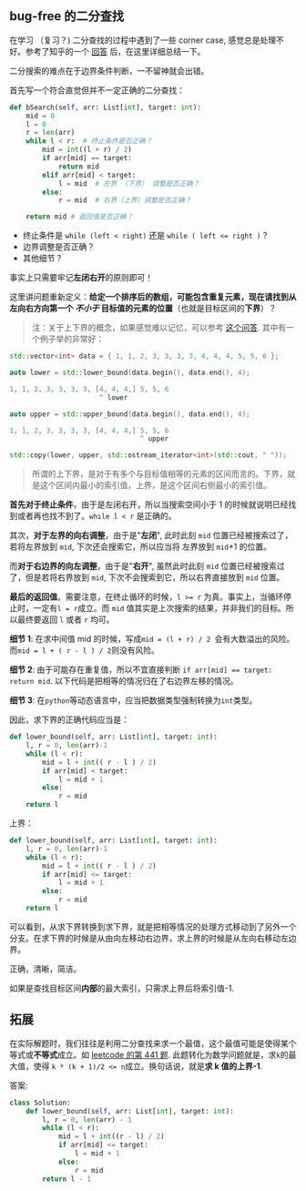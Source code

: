 ## bug-free 的二分查找

在学习 （复习？) 二分查找的过程中遇到了一些 corner case, 感觉总是处理不好。参考了知乎的一个 [回答](https://www.zhihu.com/question/36132386/answer/530313852) 后，在这里详细总结一下。

二分搜索的难点在于边界条件判断，一不留神就会出错。

首先写一个符合直觉但并不一定正确的二分查找：

```python
def bSearch(self, arr: List[int], target: int):
    mid = 0
    l = 0
    r = len(arr)
    while l < r:  # 终止条件是否正确？
        mid = int((l + r) / 2)
        if arr[mid] == target:
            return mid
        elif arr[mid] < target:
            l = mid  # 左界 （下界） 调整是否正确？
        else:
            r = mid  # 右界（上界）调整是否正确？

    return mid # 返回值是否正确？
```

- 终止条件是 `while (left < right)` 还是 `while ( left <= right )` ?
- 边界调整是否正确？
- 其他细节？

事实上只需要牢记**左闭右开**的原则即可！

这里讲问题重新定义：**给定一个排序后的数组，可能包含重复元素，现在请找到从左向右方向第一个 *不小于* 目标值的元素的位置**（也就是目标区间的**下界**）？

> 注：关于上下界的概念，如果感觉难以记忆，可以参考 [这个问答](https://stackoverflow.com/questions/23554509/rationale-for-stdlower-bound-and-stdupper-bound). 其中有一个例子举的非常好：

```C++
std::vector<int> data = { 1, 1, 2, 3, 3, 3, 3, 4, 4, 4, 5, 5, 6 };

auto lower = std::lower_bound(data.begin(), data.end(), 4);

1, 1, 2, 3, 3, 3, 3, [4, 4, 4,] 5, 5, 6
                      ^ lower

auto upper = std::upper_bound(data.begin(), data.end(), 4);

1, 1, 2, 3, 3, 3, 3, [4, 4, 4,] 5, 5, 6
                                ^ upper

std::copy(lower, upper, std::ostream_iterator<int>(std::cout, " "));
```
> 所谓的上下界，是对于有多个与目标值相等的元素的区间而言的。下界，就是这个区间内最小的索引值，上界，是这个区间右侧最小的索引值。

**首先对于终止条件**，由于是左闭右开，所以当搜索空间小于 1 的时候就说明已经找到或者再也找不到了。`while l < r` 是正确的。

其次，**对于左界的向右调整**，由于是"**左闭**", 此时此刻 `mid` 位置已经被搜索过了，若将左界放到 `mid`, 下次还会搜索它，所以应当将 左界放到 `mid`+1 的位置。

而**对于右边界的向左调整**，由于是"**右开**", 虽然此时此刻 `mid` 位置已经被搜索过了，但是若将右界放到 `mid`, 下次不会搜索到它，所以右界直接放到 `mid` 位置。

**最后的返回值**。需要注意，在终止循环的时候，`l >= r` 为真。事实上，当循环停止时，一定有`l = r`成立。而 `mid` 值其实是上次搜索的结果，并非我们的目标。所以最终要返回 `l` 或者 `r` 均可。

**细节 1**: 在求中间值 mid 的时候，写成`mid = (l + r) / 2 `会有大数溢出的风险。而`mid = l + ( r - l ) / 2`则没有风险。

**细节 2**: 由于可能存在重复值，所以不宜直接判断 `if arr[mid] == target: return mid`. 以下代码是把相等的情况归在了右边界左移的情况。

**细节 3**: 在`python`等动态语言中，应当把数据类型强制转换为`int`类型。

因此，求下界的正确代码应当是：

```python
def lower_bound(self, arr: List[int], target: int):
    l, r = 0, len(arr)-1
    while (l < r):
        mid = l + int(( r - l ) / 2)
        if arr[mid] < target:
            l = mid + 1
        else:
            r = mid
    return l
```

上界：

```python
def lower_bound(self, arr: List[int], target: int):
    l, r = 0, len(arr)-1
    while (l < r):
        mid = l + int(( r - l ) / 2)
        if arr[mid] <= target:
            l = mid + 1
        else:
            r = mid
    return l
```

可以看到，从求下界转换到求下界，就是把相等情况的处理方式移动到了另外一个分支。在求下界的时候是从由向左移动右边界，求上界的时候是从左向右移动左边界。

正确，清晰，简洁。

如果是查找目标区间**内部**的最大索引，只需求上界后将索引值-1.

## 拓展

在实际解题时，我们往往是利用二分查找来求一个最值，这个最值可能是使得某个等式或**不等式**成立。如 [leetcode 的第 441 题](https://leetcode-cn.com/problems/arranging-coins/). 此题转化为数学问题就是，求`k`的最大值，使得 `k * (k + 1)/2 <= n`成立。换句话说，就是**求 k 值的上界-1**.

答案:

```python
class Solution:
    def lower_bound(self, arr: List[int], target: int):
        l, r = 0, len(arr) - 1
        while (l < r):
            mid = l + int((r - l) / 2)
            if arr[mid] <= target:
                l = mid + 1
            else:
                r = mid
        return l - 1
```